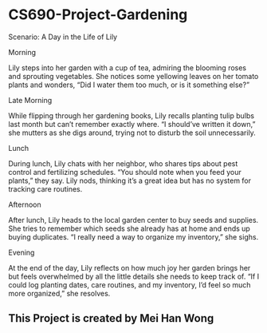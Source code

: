 # CS690-Project-Gardening

Scenario: A Day in the Life of Lily

Morning

Lily steps into her garden with a cup of tea, admiring the blooming roses and sprouting vegetables. She notices some yellowing leaves on her tomato plants and wonders, “Did I water them too much, or is it something else?”
 
Late Morning

While flipping through her gardening books, Lily recalls planting tulip bulbs last month but can’t remember exactly where. “I should’ve written it down,” she mutters as she digs around, trying not to disturb the soil unnecessarily.
 
Lunch

During lunch, Lily chats with her neighbor, who shares tips about pest control and fertilizing schedules. “You should note when you feed your plants,” they say. Lily nods, thinking it’s a great idea but has no system for tracking care routines.
 
Afternoon

After lunch, Lily heads to the local garden center to buy seeds and supplies. She tries to remember which seeds she already has at home and ends up buying duplicates. “I really need a way to organize my inventory,” she sighs.
 
Evening

At the end of the day, Lily reflects on how much joy her garden brings her but feels overwhelmed by all the little details she needs to keep track of. “If I could log planting dates, care routines, and my inventory, I’d feel so much more organized,” she resolves.



## This Project is created by Mei Han Wong
